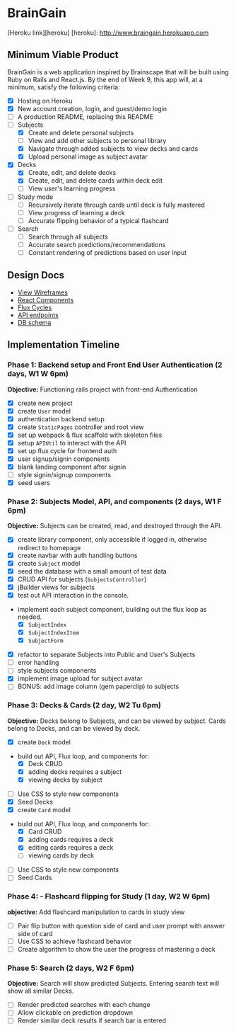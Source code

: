  # BrainGain

[Heroku link][heroku]
[heroku]: http://www.braingain.herokuapp.com

## Minimum Viable Product

BrainGain is a web application inspired by Brainscape that will be built using Ruby on Rails and React.js.  By the end of Week 9, this app will, at a minimum, satisfy the following criteria:

- [X] Hosting on Heroku
- [X] New account creation, login, and guest/demo login
- [ ] A production README, replacing this README
- [ ] Subjects
  - [X] Create and delete personal subjects
  - [ ] View and add other subjects to personal library
  - [X] Navigate through added subjects to view decks and cards
  - [X] Upload personal image as subject avatar
- [X] Decks
  - [X] Create, edit, and delete decks
  - [X] Create, edit, and delete cards within deck edit
  - [ ] View user's learning progress
- [ ] Study mode
  - [ ] Recursively iterate through cards until deck is fully mastered
  - [ ] View progress of learning a deck
  - [ ] Accurate flipping behavior of a typical flashcard
- [ ] Search
  - [ ] Search through all subjects
  - [ ] Accurate search predictions/recommendations
  - [ ] Constant rendering of predictions based on user input

## Design Docs
* [View Wireframes][views]
* [React Components][components]
* [Flux Cycles][flux-cycles]
* [API endpoints][api-endpoints]
* [DB schema][schema]

[views]: docs/views.md
[components]: docs/components.md
[flux-cycles]: docs/flux-cycles.md
[api-endpoints]: docs/api-endpoints.md
[schema]: docs/schema.md

## Implementation Timeline

### Phase 1: Backend setup and Front End User Authentication (2 days, W1 W 6pm)

**Objective:** Functioning rails project with front-end Authentication

- [X] create new project
- [X] create `User` model
- [X] authentication backend setup
- [X] create `StaticPages` controller and root view
- [X] set up webpack & flux scaffold with skeleton files
- [X] setup `APIUtil` to interact with the API
- [X] set up flux cycle for frontend auth
- [X] user signup/signin components
- [X] blank landing component after signin
- [ ] style signin/signup components
- [X] seed users

### Phase 2: Subjects Model, API, and components (2 days, W1 F 6pm)

**Objective:** Subjects can be created, read, and destroyed through
the API.

- [X] create library component, only accessible if logged in, otherwise redirect to homepage
- [X] create navbar with auth handling buttons
- [X] create `Subject` model
- [X] seed the database with a small amount of test data
- [X] CRUD API for subjects (`SubjectsController`)
- [X] jBuilder views for subjects
- [X] test out API interaction in the console.
- implement each subject component, building out the flux loop as needed.
  - [X] `SubjectIndex`
  - [X] `SubjectIndexItem`
  - [X] `SubjectForm`
- [X] refactor to separate Subjects into Public and User's Subjects
- [ ] error handling
- [ ] style subjects components
- [X] implement image upload for subject avatar
- [ ] BONUS: add image column (gem paperclip) to subjects

### Phase 3: Decks & Cards (2 day, W2 Tu 6pm)

**Objective:** Decks belong to Subjects, and can be viewed by subject. Cards belong to Decks, and can be viewed by deck.

- [X] create `Deck` model
- build out API, Flux loop, and components for:
  - [X] Deck CRUD
  - [X] adding decks requires a subject
  - [X] viewing decks by subject
- [ ] Use CSS to style new components
- [X] Seed Decks
- [X] create `Card` model
- build out API, Flux loop, and components for:
  - [X] Card CRUD
  - [X] adding cards requires a deck
  - [X] editing cards requires a deck
  - [ ] viewing cards by deck
- [ ] Use CSS to style new components
- [ ] Seed Cards

### Phase 4: - Flashcard flipping for Study (1 day, W2 W 6pm)

**objective:** Add flashcard manipulation to cards in study view

- [ ] Pair flip button with question side of card and user prompt with answer side of card
- [ ] Use CSS to achieve flashcard behavior
- [ ] Create algorithm to show the user the progress of mastering a deck

### Phase 5: Search (2 days, W2 F 6pm)

**Objective:** Search will show predicted Subjects. Entering search text will show all similar Decks.

- [ ] Render predicted searches with each change
- [ ] Allow clickable on prediction dropdown
- [ ] Render similar deck results if search bar is entered
